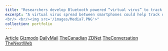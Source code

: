 ```yaml
---
title: "Researchers develop Bluetooth powered “virtual virus” to track COVID-19’s spread"
excerpt: "A virtual virus spread between smartphones could help track disease transmissions in real-time
<br/> <br/><img src='/images/Media7.PNG'>"
collection: portfolio
---
```

[Article](https://cee.mit.edu/researchers-develop-bluetooth-powered-virtual-virus-to-track-covid-19s-spread/) [Gizmodo](https://gizmodo.com/researchers-are-working-on-a-virtual-phone-virus-that-m-1846478050) [DailyMail](https://www.dailymail.co.uk/sciencetech/article-9355661/Virtual-Bluetooth-virus-spreads-SMARTPHONES-learn-disease-spread.html) [TheCanadian](https://thecanadian.news/2021/03/16/researchers-develop-virtual-mobile-viruses-to-better-understand-the-spread-of-covid-19/) [ZDNet](https://www.zdnet.com/article/researchers-develop-bluetooth-transmitting-virus-to-improve-covid-19-tracking-accuracy/)  [TheConversation](https://theconversation.com/weve-designed-a-safe-virtual-epidemic-spreading-it-is-going-to-help-us-learn-about-covid-156853)  [TheNextWeb](https://thenextweb.com/news/scientists-unleash-a-bluetooth-powered-virtual-virus-to-study-covid-19)




